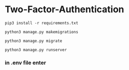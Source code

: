 # Two-Factor-Authentication

```
pip3 install -r requirements.txt
```
```
python3 manage.py makemigrations
```
```
python3 manage.py migrate
```
```
python3 manage.py runserver
```
### in .env file enter 
